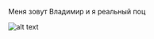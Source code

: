 Меня зовут Владимир и я реальный поц

![alt text](https://www.lightandmatter.org/wp-content/uploads/2018/02/Sigma-14-24mm-F2.8-Banner-2.jpg)
